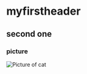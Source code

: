 # myfirstheader

## second one

### picture

![Picture of cat](https://octodex.github.com/images/yaktocat.png)


